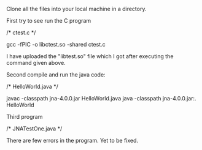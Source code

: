 Clone all the files into your local machine in a directory.

First try to see run the C program

/* ctest.c */

gcc -fPIC -o libctest.so -shared ctest.c

I have uploaded the "libtest.so" file which I got after executing the command given above. 


Second compile and run the java code:

/* HelloWorld.java */

javac -classpath jna-4.0.0.jar HelloWorld.java
java -classpath jna-4.0.0.jar:. HelloWorld

Third program 

/* JNATestOne.java */

There are few errors in the program. Yet to be fixed.
